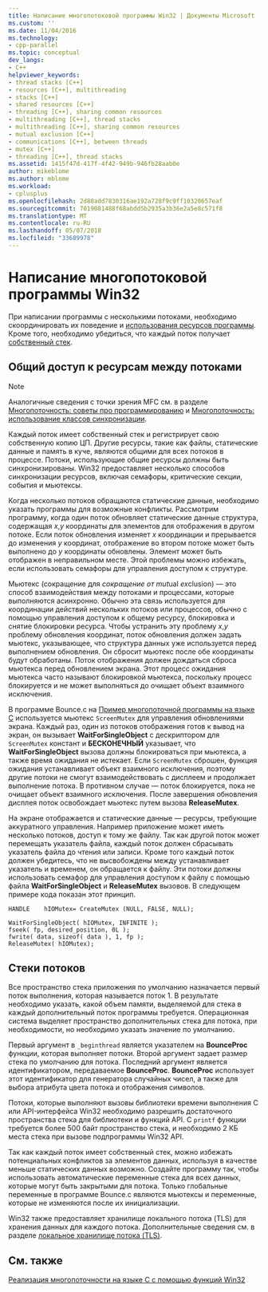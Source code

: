 ```yaml
---
title: Написание многопотоковой программы Win32 | Документы Microsoft
ms.custom: ''
ms.date: 11/04/2016
ms.technology:
- cpp-parallel
ms.topic: conceptual
dev_langs:
- C++
helpviewer_keywords:
- thread stacks [C++]
- resources [C++], multithreading
- stacks [C++]
- shared resources [C++]
- threading [C++], sharing common resources
- multithreading [C++], thread stacks
- multithreading [C++], sharing common resources
- mutual exclusion [C++]
- communications [C++], between threads
- mutex [C++]
- threading [C++], thread stacks
ms.assetid: 1415f47d-417f-4f42-949b-946fb28aab0e
author: mikeblome
ms.author: mblome
ms.workload:
- cplusplus
ms.openlocfilehash: 2d88add7830316ae192a728f9c9ff10320657eaf
ms.sourcegitcommit: 7019081488f68abdd5b2935a3b36e2a5e8c571f8
ms.translationtype: MT
ms.contentlocale: ru-RU
ms.lasthandoff: 05/07/2018
ms.locfileid: "33689978"
---
```

# <a name="writing-a-multithreaded-win32-program"></a>Написание многопотоковой программы Win32
При написании программы с несколькими потоками, необходимо скоординировать их поведение и [использования ресурсов программы](#_core_sharing_common_resources_between_threads). Кроме того, необходимо убедиться, что каждый поток получает [собственный стек](#_core_thread_stacks).  
  
##  <a name="_core_sharing_common_resources_between_threads"></a> Общий доступ к ресурсам между потоками  
  
> [!NOTE]
>  Аналогичные сведения с точки зрения MFC см. в разделе [Многопоточность: советы про программированию](../parallel/multithreading-programming-tips.md) и [Многопоточность: использование классов синхронизации](../parallel/multithreading-when-to-use-the-synchronization-classes.md).  
  
 Каждый поток имеет собственный стек и регистрирует свою собственную копию ЦП. Другие ресурсы, такие как файлы, статические данные и память в куче, являются общими для всех потоков в процессе. Потоки, использующие общие ресурсы должны быть синхронизированы. Win32 предоставляет несколько способов синхронизации ресурсов, включая семафоры, критические секции, события и мьютексы.  
  
 Когда несколько потоков обращаются статические данные, необходимо указать программы для возможные конфликты. Рассмотрим программу, когда один поток обновляет статические данные структура, содержащая *x*,*y* координаты для элементов для отображения в другом потоке. Если поток обновления изменяет *x* координации и прерывается до изменения *y* координат, отображение во втором потоке может быть выполнено до *y* координаты обновлены. Элемент может быть отображен в неправильном месте. Этой проблемы можно избежать, если использовать семафоры для управления доступом к структуре.  
  
 Мьютекс (сокращение для *сокращение от mut*ual *ex*clusion) — это способ взаимодействия между потоками и процессами, которые выполняются асинхронно. Обычно эта связь используется для координации действий нескольких потоков или процессов, обычно с помощью управления доступом к общему ресурсу, блокировка и снятие блокировки ресурса. Чтобы устранить эту проблему *x*,*y* проблему обновления координат, поток обновления должен задать мьютекс, указывающее, что структура данных уже используется перед выполнением обновления. Он сбросит мьютекс после обе координаты будут обработаны. Поток отображения должен дождаться сброса мьютекса перед обновлением экрана. Этот процесс ожидания мьютекса часто называют блокировкой мьютекса, поскольку процесс блокируется и не может выполняться до очищает объект взаимного исключения.  
  
 В программе Bounce.c на [Пример многопоточной программы на языке C](../parallel/sample-multithread-c-program.md) используется мьютекс `ScreenMutex` для управления обновлениями экрана. Каждый раз, один из потоков отображения готов к вывод на экран, он вызывает **WaitForSingleObject** с дескриптором для `ScreenMutex` констант и **БЕСКОНЕЧНЫЙ** указывает, что  **WaitForSingleObject** вызова должны блокироваться при мьютекса, а также время ожидания не истекает. Если `ScreenMutex` сброшен, функция ожидания устанавливает объект взаимного исключения, поэтому другие потоки не смогут взаимодействовать с дисплеем и продолжает выполнение потока. В противном случае — поток блокируется, пока не очищает объект взаимного исключения. После завершения обновления дисплея поток освобождает мьютекс путем вызова **ReleaseMutex**.  
  
 На экране отображается и статические данные — ресурсы, требующие аккуратного управления. Например приложение может иметь несколько потоков, доступ к тому же файлу. Так как другой поток может перемещать указатель файла, каждый поток должен сбрасывать указатель файла до чтения или записи. Кроме того каждый поток должен убедитесь, что не высвобождены между устанавливает указатель и временем, он обращается к файлу. Эти потоки должны использовать семафор для управления доступом к файлу с помощью файла **WaitForSingleObject** и **ReleaseMutex** вызовов. В следующем примере кода показан этот принцип.  
  
```  
HANDLE    hIOMutex= CreateMutex (NULL, FALSE, NULL);  
  
WaitForSingleObject( hIOMutex, INFINITE );  
fseek( fp, desired_position, 0L );  
fwrite( data, sizeof( data ), 1, fp );  
ReleaseMutex( hIOMutex);  
```  
  
##  <a name="_core_thread_stacks"></a> Стеки потоков  
 Все пространство стека приложения по умолчанию назначается первый поток выполнения, которая называется поток 1. В результате необходимо указать, какой объем памяти, выделяемой для стека в каждый дополнительный поток программы требуется. Операционная система выделяет пространство дополнительных стека для потока, при необходимости, но необходимо указать значение по умолчанию.  
  
 Первый аргумент в `_beginthread` является указателем на **BounceProc** функции, которая выполняет потоки. Второй аргумент задает размер стека по умолчанию для потока. Последний аргумент является идентификатором, передаваемое **BounceProc**. **BounceProc** использует этот идентификатор для генератора случайных чисел, а также для выбора атрибута цвета потока и отображения символов.  
  
 Потоки, которые выполняют вызовы библиотеки времени выполнения C или API-интерфейса Win32 необходимо разрешить достаточного пространства стека для библиотеки и функций API. C `printf` функции требуется более 500 байт пространство стека, и необходимо 2 КБ места стека при вызове подпрограммы Win32 API.  
  
 Так как каждый поток имеет собственный стек, можно избежать потенциальных конфликтов за элементов данных, используя в качестве меньше статических данных возможно. Создайте программу так, чтобы использовать автоматические переменные стека для всех данных, которые могут быть закрытыми для потока. Только глобальные переменные в программе Bounce.c являются мьютексы и переменные, которые не изменяются после их инициализации.  
  
 Win32 также предоставляет хранилище локального потока (TLS) для хранения данных для каждого потока. Дополнительные сведения см. в разделе [локальное хранилище потока (TLS)](../parallel/thread-local-storage-tls.md).  
  
## <a name="see-also"></a>См. также  
 [Реализация многопоточности на языке C с помощью функций Win32](../parallel/multithreading-with-c-and-win32.md)